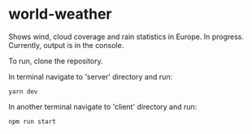 # world-weather
Shows wind, cloud coverage and rain statistics in Europe. In progress. Currently, output is in the console.

To run, clone the repository. 

In terminal navigate to 'server' directory and run:

```yarn dev```

In another terminal navigate to 'client' directory and run:

```npm run start```
